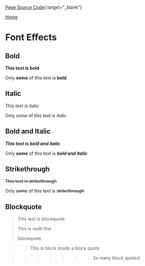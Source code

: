 [Page Source Code](https://github.com/CSC109/MarkdownWebsite/blob/master/font-effects.md){:target="_blank"}

[Home](./)

# Font Effects

## Bold

**This text is bold**

Only **some** of this text is **bold**

## Italic

*This text is italic*

Only *some* of this text is *italic*

## Bold and Italic

***This text is bold and italic***

Only ***some*** of this text is ***bold and italic***

## Strikethrough

~~This text is strikethrough~~

Only ~~some~~ of this text is ~~strikethrough~~

## Blockquote

> This text is blockquote

> This is multi line
>
> blockquote

>> This is block inside a block quote

>>>>>>> So many block quotes!